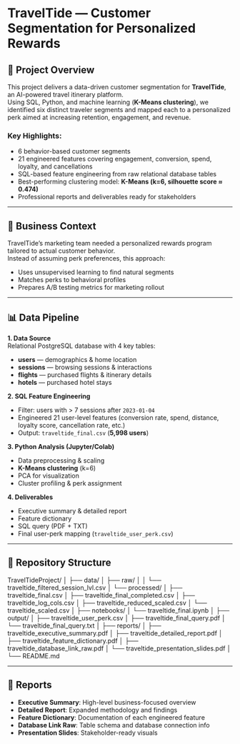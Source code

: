 # TravelTide — Customer Segmentation for Personalized Rewards

## 📌 Project Overview
This project delivers a data-driven customer segmentation for **TravelTide**, an AI-powered travel itinerary platform.  
Using SQL, Python, and machine learning (**K-Means clustering**), we identified six distinct traveler segments and mapped each to a personalized perk aimed at increasing retention, engagement, and revenue.

### Key Highlights:
- 6 behavior-based customer segments
- 21 engineered features covering engagement, conversion, spend, loyalty, and cancellations
- SQL-based feature engineering from raw relational database tables
- Best-performing clustering model: **K-Means (k=6, silhouette score ≈ 0.474)**
- Professional reports and deliverables ready for stakeholders

---

## 🏢 Business Context
TravelTide’s marketing team needed a personalized rewards program tailored to actual customer behavior.  
Instead of assuming perk preferences, this approach:
- Uses unsupervised learning to find natural segments  
- Matches perks to behavioral profiles  
- Prepares A/B testing metrics for marketing rollout  

---

## 📊 Data Pipeline

**1. Data Source**  
Relational PostgreSQL database with 4 key tables:  
- **users** — demographics & home location  
- **sessions** — browsing sessions & interactions  
- **flights** — purchased flights & itinerary details  
- **hotels** — purchased hotel stays  

**2. SQL Feature Engineering**  
- Filter: users with > 7 sessions after `2023-01-04`  
- Engineered 21 user-level features (conversion rate, spend, distance, loyalty score, cancellation rate, etc.)  
- Output: `traveltide_final.csv` (**5,998 users**)  

**3. Python Analysis (Jupyter/Colab)**  
- Data preprocessing & scaling  
- **K-Means clustering** (k=6)  
- PCA for visualization  
- Cluster profiling & perk assignment  

**4. Deliverables**  
- Executive summary & detailed report  
- Feature dictionary  
- SQL query (PDF + TXT)  
- Final user-perk mapping (`traveltide_user_perk.csv`)  

---

## 📂 Repository Structure

TravelTideProject/
│
├── data/
│ ├── raw/
│ │ └── traveltide_filtered_session_lvl.csv
│ └── processed/
│ ├── traveltide_final.csv
│ ├── traveltide_final_completed.csv
│ ├── traveltide_log_cols.csv
│ ├── traveltide_reduced_scaled.csv
│ └── traveltide_scaled.csv
│
├── notebooks/
│ └── traveltide_final.ipynb
│
├── output/
│ ├── traveltide_user_perk.csv
│ ├── traveltide_final_query.pdf
│ └── traveltide_final_query.txt
│
├── reports/
│ ├── traveltide_executive_summary.pdf
│ ├── traveltide_detailed_report.pdf
│ ├── traveltide_feature_dictionary.pdf
│ ├── traveltide_database_link_raw.pdf
│ └── traveltide_presentation_slides.pdf
│
└── README.md

---

## 📑 Reports
- **Executive Summary**: High-level business-focused overview  
- **Detailed Report**: Expanded methodology and findings  
- **Feature Dictionary**: Documentation of each engineered feature  
- **Database Link Raw**: Table schema and database connection info  
- **Presentation Slides**: Stakeholder-ready visuals  